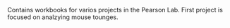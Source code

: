 Contains workbooks for varios projects in the Pearson Lab. First project is focused on analzying mouse tounges. 
